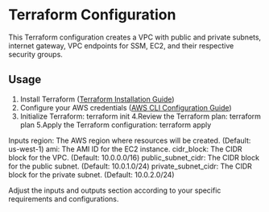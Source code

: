 # Terraform Configuration

This Terraform configuration creates a VPC with public and private subnets, internet gateway, VPC endpoints for SSM, EC2, and their respective security groups.

## Usage

1. Install Terraform ([Terraform Installation Guide](https://learn.hashicorp.com/tutorials/terraform/install-cli))
2. Configure your AWS credentials ([AWS CLI Configuration Guide](https://docs.aws.amazon.com/cli/latest/userguide/cli-configure-quickstart.html))
3. Initialize Terraform:
   terraform init
4.Review the Terraform plan:
  terraform plan
5.Apply the Terraform configuration:
  terraform apply

Inputs
region: The AWS region where resources will be created. (Default: us-west-1)
ami: The AMI ID for the EC2 instance.
cidr_block: The CIDR block for the VPC. (Default: 10.0.0.0/16)
public_subnet_cidr: The CIDR block for the public subnet. (Default: 10.0.1.0/24)
private_subnet_cidr: The CIDR block for the private subnet. (Default: 10.0.2.0/24)

Adjust the inputs and outputs section according to your specific requirements and configurations.
